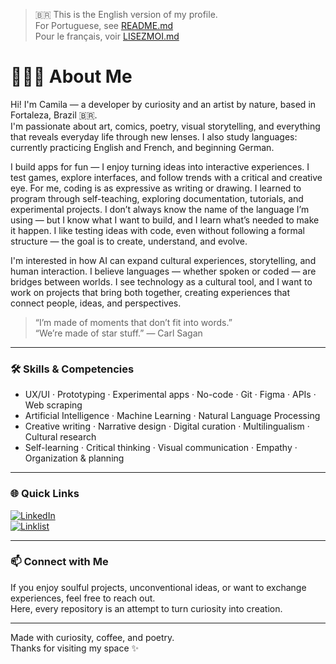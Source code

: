 > 🇧🇷 This is the English version of my profile.  
> For Portuguese, see [README.md](./README.md)  
> Pour le français, voir [LISEZMOI.md](./LISEZMOI.md)

# 👩🏾‍💻 About Me

Hi! I'm Camila — a developer by curiosity and an artist by nature, based in Fortaleza, Brazil 🇧🇷.  
I'm passionate about art, comics, poetry, visual storytelling, and everything that reveals everyday life through new lenses. I also study languages: currently practicing English and French, and beginning German.

I build apps for fun — I enjoy turning ideas into interactive experiences. I test games, explore interfaces, and follow trends with a critical and creative eye. For me, coding is as expressive as writing or drawing. I learned to program through self-teaching, exploring documentation, tutorials, and experimental projects. I don’t always know the name of the language I’m using — but I know what I want to build, and I learn what’s needed to make it happen. I like testing ideas with code, even without following a formal structure — the goal is to create, understand, and evolve.

I'm interested in how AI can expand cultural experiences, storytelling, and human interaction. I believe languages — whether spoken or coded — are bridges between worlds. I see technology as a cultural tool, and I want to work on projects that bring both together, creating experiences that connect people, ideas, and perspectives.

> “I’m made of moments that don’t fit into words.”  
> “We’re made of star stuff.” — Carl Sagan

---

### 🛠️ Skills & Competencies

- UX/UI · Prototyping · Experimental apps · No-code · Git · Figma · APIs · Web scraping  
- Artificial Intelligence · Machine Learning · Natural Language Processing  
- Creative writing · Narrative design · Digital curation · Multilingualism · Cultural research  
- Self-learning · Critical thinking · Visual communication · Empathy · Organization & planning

---

### 🌐 Quick Links

[![LinkedIn](https://img.shields.io/badge/LinkedIn-Camila%20Santino-blue?logo=linkedin)](https://www.linkedin.com/in/camilasantino)  
[![Linklist](https://img.shields.io/badge/Linklist.bio-camila__santino-9cf?logo=linktree)](https://linklist.bio/camila_santino)

---

### 📫 Connect with Me

If you enjoy soulful projects, unconventional ideas, or want to exchange experiences, feel free to reach out.  
Here, every repository is an attempt to turn curiosity into creation.

---

Made with curiosity, coffee, and poetry.  
Thanks for visiting my space ✨
